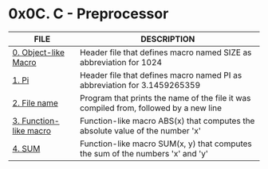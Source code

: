 # 0x0C. C - Preprocessor

FILE | DESCRIPTION
----|----
[0. Object-like Macro](./0-object_like_macro.h) | Header file that defines macro named SIZE as abbreviation for 1024
[1. Pi](./1-pi.h) | Header file that defines macro named PI as abbreviation for 3.1459265359
[2. File name](./2-main.c) | Program that prints the name of the file it was compiled from, followed by a new line
[3. Function-like macro](./3-function_like_macro.h) | Function-like macro ABS(x) that computes the absolute value of the number 'x'
[4. SUM](./4-sum.h) | Function-like macro SUM(x, y) that computes the sum of the numbers 'x' and 'y'
